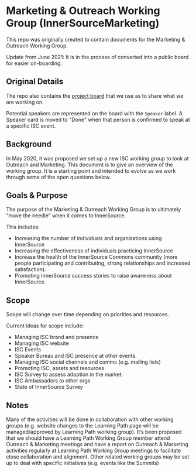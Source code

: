 # Marketing & Outreach Working Group (InnerSourceMarketing)

This repo was originally created to contain documents for the Marketing & Outreach Working Group. 

Update from June 2021: It is in the process of converted into a public board for easier on-boarding.

## Original Details

The repo also contains the [project board](https://github.com/InnerSourceCommons/marketing-wg/projects/1) that we use as to share what we are working on.

Potential speakers are represented on the board with the `Speaker` label.
A Speaker card is moved to "Done" when that person is confirmed to speak at a specific ISC event.

## Background

In May 2020, it was proposed we set up a new ISC working group to look at Outreach and Marketing. This document is to give an overview of the working group. It is a starting point and intended to evolve as we work through some of the open questions below. 

## Goals & Purpose

The purpose of the Marketing & Outreach Working Group is to ultimately “move the needle” when it comes to InnerSource.

This includes:
* Increasing the number of individuals and organisations using InnerSource
* Increasing the effectiveness of individuals practicing InnerSource
* Increase the health of the InnerSource Commons community (more people participating and contributing, strong relationships and increased satisfaction).
* Promoting InnerSource success stories to raise awareness about InnerSource.

## Scope

Scope will change over time depending on priorities and resources.

Current ideas for scope include:
* Managing ISC brand and presence 
* Managing ISC website
* ISC Events
* Speaker Bureau and ISC presence at other events.
* Managing ISC social channels and comms (e.g. mailing lists)
* Promoting ISC, assets and resources
* ISC Survey to assess adoption in the market.
* ISC Ambassadors to other orgs 
* State of InnerSource Survey 

## Notes

Many of the activities will be done in collaboration with other working groups (e.g. website changes to the Learning Path page will be managed/approved by Learning Path working group). It’s been proposed that we should have a Learning Path Working Group member attend Outreach & Marketing meetings and have a report on Outreach & Marketing activities regularly at Learning Path Working Group meetings to facilitate close collaboration and alignment. 
Other related working groups may be set up to deal with specific initiatives (e.g. events like the Summits)


